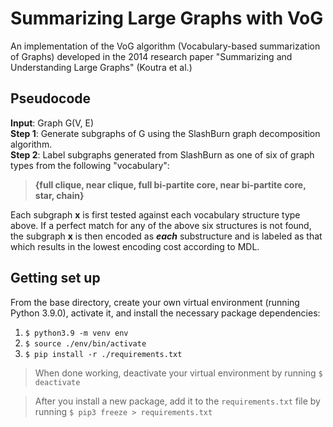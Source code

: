 # Summarizing Large Graphs with VoG
An implementation of the VoG algorithm (Vocabulary-based summarization of Graphs) developed in the 2014 research paper "Summarizing and Understanding Large Graphs" (Koutra et al.)

## Pseudocode

**Input**: Graph G(V, E)  
**Step 1**: Generate subgraphs of G using the SlashBurn graph decomposition algorithm.  
**Step 2**: Label subgraphs generated from SlashBurn as one of six of graph types from the following "vocabulary": 
> **{full clique, near clique, full bi-partite core, near bi-partite core, star, chain}**

Each subgraph **x** is first tested against each vocabulary structure type above. If a perfect match for any of the above six structures is not found, the subgraph **x** is then encoded as __*each*__ substructure and is labeled as that which results in the lowest encoding cost according to MDL.

## Getting set up
From the base directory, create your own virtual environment (running Python 3.9.0), activate it, and install the necessary package dependencies:
1. `$ python3.9 -m venv env` 
2. `$ source ./env/bin/activate`
3. `$ pip install -r ./requirements.txt`
> When done working, deactivate your virtual environment by running `$ deactivate`

> After you install a new package, add it to the `requirements.txt` file by running `$ pip3 freeze > requirements.txt`
